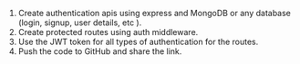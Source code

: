 1. Create authentication apis using express and MongoDB or any database (login, signup, user details, etc ).
2. Create protected routes using auth middleware.
3. Use the JWT token for all types of authentication for the routes.
4. Push the code to GitHub and share the link.

